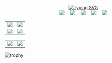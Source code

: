<div align="center">
<a href="http://www.camelstudio.cn/">
<img src="https://readme-typing-svg.demolab.com?font=Fira+Code&pause=1000&center=true&vCenter=true&random=false&width=500&lines=c%2B%2B 全栈桌面/App/服务器开发工程师;擅长于设计客户端和服务器;10年以上代码编写经验;学习新事物;c%2B%2B full-stack+desktop+and+app+developer;experienced+client+server+designer;10%2B+years+of+coding+experience;always+learning+new+things;" alt="Typing SVG"/></a>
</div>

<div align="center">
<a href="http://www.camelstudio.cn/"><img src="https://img.shields.io/badge/zhengtianzuo-主页-green" /></a>&emsp;
<a href="https://blog.csdn.net/zhengtianzuo06/"><img src="https://img.shields.io/badge/CSDN-博客-c32136" /></a>&emsp;
<a href="https://www.zhihu.com/people/camelstudio"><img src="https://img.shields.io/badge/Zhihu-知乎-blue" /></a>&emsp;
<a href="https://gitee.com/zhengtianzuo"><img src="https://img.shields.io/badge/gitee-gitee-red" /></a>&emsp;
<img src="https://img.shields.io/github/followers/zhengtianzuo.svg?style=social&label=followers&maxAge=2592000" />
</div>

<table>
 <tr>
  <td ><center><img src="https://github-readme-streak-stats.herokuapp.com/?user=zhengtianzuo&theme=onedark" ></center></td>
  <td ><center><img src="https://github-readme-stats.vercel.app/api?username=zhengtianzuo&show_icons=true&theme=onedark" ></center></td>
 </tr>
 <tr>
  <td ><center><img src="https://stats.justsong.cn/api/csdn?id=zhengtianzuo06&theme=onedark" ></center></td>
  <td ><center><img src="https://stats.justsong.cn/api/zhihu?username=camelstudio&theme=onedark" ></center></td>
 </tr>
</table>

<table>
 <tr>
  <td ><center><img src="https://github-readme-stats.vercel.app/api/top-langs/?username=zhengtianzuo&theme=onedark" ></center></td>
  <td ><center><img src="http://github-profile-summary-cards.vercel.app/api/cards/profile-details?username=zhengtianzuo&theme=onedark" ></center></td>
 </tr>
</table>

![trophy](https://github-profile-trophy.vercel.app/?username=zhengtianzuo&theme=onedark)





















